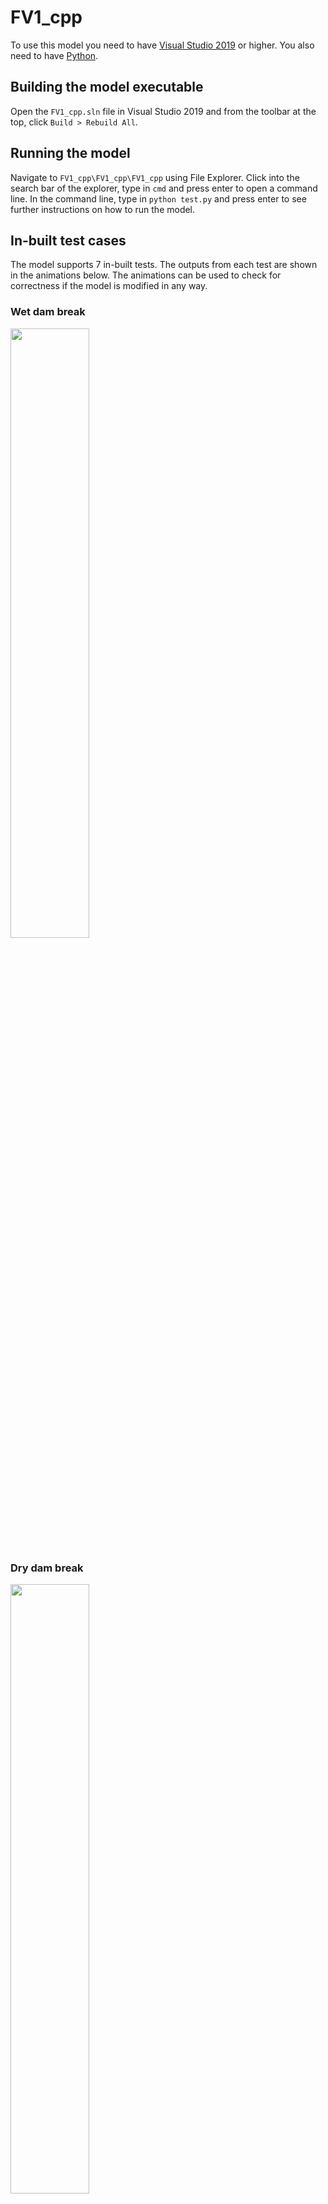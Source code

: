 # FV1_cpp

To use this model you need to have [Visual Studio 2019](https://visualstudio.microsoft.com/downloads/) or higher. You also need to have [Python](https://www.python.org/downloads/).

## Building the model executable

Open the `FV1_cpp.sln` file in Visual Studio 2019 and from the toolbar at the top, click `Build > Rebuild All`.

## Running the model

Navigate to `FV1_cpp\FV1_cpp\FV1_cpp` using File Explorer. Click into the search bar of the explorer, type in `cmd` and press enter to open a command line. In the command line, type in `python test.py` and press enter to see further instructions on how to run the model.

## In-built test cases

The model supports 7 in-built tests. The outputs from each test are shown in the animations below. The animations can be used to check for correctness if the model is modified in any way. 

### Wet dam break

<img src="FV1_cpp/wet-dam-break-eta.gif" width="50%" height="50%">

### Dry dam break

<img src="FV1_cpp/dry-dam-break-eta.gif" width="50%" height="50%">

### Dry dam break with friction

<img src="FV1_cpp/dry-dam-break-fric-eta.gif" width="50%" height="50%">

### Wet c-property

<img src="FV1_cpp/wet-c-prop-q.gif" width="50%" height="50%">

### Wet/dry c-property

<img src="FV1_cpp/wet-dry-c-prop-q.gif" width="50%" height="50%">

### Building overtopping

<img src="FV1_cpp/building-overtopping-eta.gif" width="50%" height="50%">